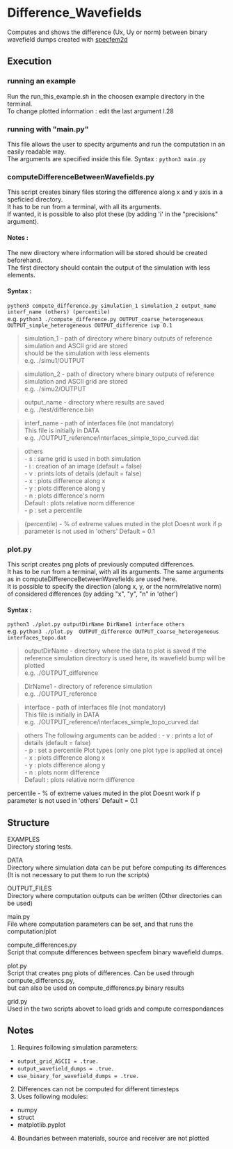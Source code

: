 # Difference_Wavefields  
  
Computes and shows the difference (Ux, Uy or norm) between binary wavefield dumps created with [specfem2d](https://specfem2d.readthedocs.io/en/latest/)  
  
  
## Execution
  
  
### running an example  
Run the run_this_example.sh in the choosen example directory in the terminal.  
To change plotted information : edit the last argument l.28  

### running with "main.py"
This file allows the user to specity arguments and run the computation in an easily readable way.  
The arguments are specified inside this file. 
Syntax : `python3 main.py`

### computeDifferenceBetweenWavefields.py  
This script creates binary files storing the difference along x and y axis in a speficied directory.   
It has to be run from a terminal, with all its arguments.  
If wanted, it is possible to also plot these (by adding 'i' in the "precisions" argument).   
  
#### Notes :   
The new directory where information will be stored should be created beforehand.   
The first directory should contain the output of the simulation with less elements.   
  
#### Syntax : 

`python3 compute_difference.py simulation_1 simulation_2 output_name interf_name (others) (percentile)`  
e.g.    `python3 ./compute_difference.py OUTPUT_coarse_heterogeneous OUTPUT_simple_heterogeneous OUTPUT_difference ivp 0.1`  
  
>simulation_1  - path of directory where binary outputs of reference simulation and ASCII grid are stored  
                 should be the simulation with less elements  
                 e.g. ./simu1/OUTPUT  
  
>simulation_2  - path of directory where binary outputs of reference simulation and ASCII grid are stored  
                 e.g. ./simu2/OUTPUT  
  
>output_name - directory where results are saved  
                 e.g. ./test/difference.bin  
  
>interf_name  - path of interfaces file (not mandatory)  
                 This file is initially in DATA  
                 e.g. ./OUTPUT_reference/interfaces_simple_topo_curved.dat  
  
>others   
          - s : same grid is used in both simulation  
          - i : creation of an image (default = false)  
          - v : prints lots of details (default = false)  
          - x  : plots difference along x  
          - y  : plots difference along y  
          - n  : plots difference's norm  
          Default : plots relative norm difference  
          - p  : set a percentile

>(percentile) 
          - % of extreme values muted in the plot
          Doesnt work if p parameter is not used in 'others'
          Default = 0.1

  
### plot.py  
This script creates png plots of previously computed differences.   
It has to be run from a terminal, with all its arguments. 
The same arguments as in computeDifferenceBetweenWavefields are used here.   
It is possible to specify the direction (along x, y, or the norm/relative norm) of considered differences (by adding "x", "y", "n" in 'other')   
  
#### Syntax : 

`python3 ./plot.py outputDirName DirName1 interface others`  
e.g.     `python3 ./plot.py  OUTPUT_difference OUTPUT_coarse_heterogeneous interfaces_topo.dat`  

>outputDirName  - directory where the data to plot is saved
               if the reference simulation directory is used here, its wavefield bump will be plotted   
               e.g. ./OUTPUT_difference  
  
>DirName1    - directory of reference simulation  
               e.g. ./OUTPUT_reference  
  
>interface  - path of interfaces file (not mandatory)  
               This file is initially in DATA  
               e.g. ./OUTPUT_reference/interfaces_simple_topo_curved.dat  
  
>others   The following arguments can be added : 
          - v  : prints a lot of details (default = false)  
          - p  : set a percentile
          Plot types (only one plot type is applied at once)  
          - x  : plots difference along x  
          - y  : plots difference along y  
          - n  : plots norm difference  
          Default : plots relative norm difference  


percentile 
          - % of extreme values muted in the plot
          Doesnt work if p parameter is not used in 'others'
          Default = 0.1

  
  
## Structure

EXAMPLES  
  Directory storing tests. 

DATA  
  Directory where simulation data can be put before computing its differences
  (It is not necessary to put them to run the scripts)
  
OUTPUT_FILES  
  Directory where computation outputs can be written
  (Other directories can be used)

main.py  
  File where computation parameters can be set, and that runs the computation/plot 

compute_differences.py  
  Script that compute differences between specfem binary wavefield dumps. 

plot.py  
  Script that creates png plots of differences. 
  Can be used through compute_differencs.py,  
  but can also be used on compute_differencs.py binary results  

grid.py  
  Used in the two scripts abovet to load grids and compute correspondances

  
## Notes  
1. Requires following simulation parameters:  
-   `output_grid_ASCII = .true.`  
-   `output_wavefield_dumps = .true.`  
-   `use_binary_for_wavefield_dumps = .true.`  
2. Differences can not be computed for different timesteps  
3. Uses following modules:  
-   numpy   
-   struct  
-   matplotlib.pyplot  
4. Boundaries between materials, source and receiver are not plotted

